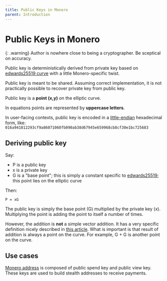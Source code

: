 ```yaml
---
title: Public Keys in Monero
parent: Introduction
---
```


# Public Keys in Monero

{: .warning}
    Author is nowhere close to being a cryptographer. Be sceptical on accuracy.

Public key is deterministically derived from private key based on [edwards25519 curve](/cryptography/asymmetric/edwards25519) with a little Monero-specific twist.

Public key is meant to be shared. Assuming correct implementation, it is not practically possible to recover private key from public key. 

Public key is a **point (x,y)** on the elliptic curve.

In equations points are represented by **uppercase letters**.

In user-facing contexts, public key is encoded in a [little-endian](https://en.wikipedia.org/wiki/Endianness#Little) hexadecimal form, like:
`016a941812293cf9a86071060fb090ab38d67945e659968cb8cf30e1bc725683` 

## Deriving public key

Say:

* P is a public key
* x is a private key
* G is a "base point"; this is simply a constant specific to [edwards25519](/cryptography/asymmetric/edwards25519); this point lies on the elliptic curve
 
Then:

    P = xG

The public key is simply the base point (G) multiplied by the private key (x).
Multiplying the point is adding the point to itself a number of times.

However, the addition is **not** a simple vector addition. It has a very specific
definition nicely described in [this article](https://blog.cloudflare.com/a-relatively-easy-to-understand-primer-on-elliptic-curve-cryptography/).
What is important is that result of addition is always a point on the curve.
For example, G + G is another point on the curve.

## Use cases

[Monero address](/public-address/standard-address) is composed of public spend key and public view key.
These keys are used to build stealth addresses to receive payments.  
